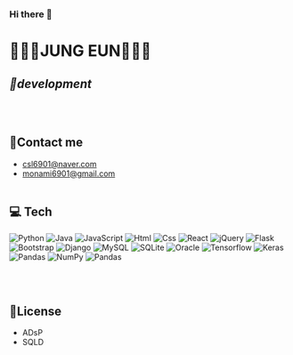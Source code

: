 ### Hi there 👋
<!--
**jjjjjeeee/jjjjjeeee** is a ✨ _special_ ✨ repository because its `README.md` (this file) appears on your GitHub profile.

Here are some ideas to get you started:

- 🔭 I’m currently working on ...
- 🌱 I’m currently learning ...
- 👯 I’m looking to collaborate on ...
- 🤔 I’m looking for help with ...
- 💬 Ask me about ...
- 📫 How to reach me: ...
- 😄 Pronouns: ...
- ⚡ Fun fact: ...
-->
# :cherry_blossom::blossom::rose:JUNG EUN:hibiscus::sunflower::tulip:
## _:baby_chick:development_
<br><br>
## :raised_hands:Contact me

- csl6901@naver.com
- monami6901@gmail.com
<br><br>
## 💻 Tech

<img alt="Python" src ="https://img.shields.io/badge/Python-blue.svg?&style=for-the-badge&logo=Python&logoColor=white"/> 
<img alt="Java" src ="https://img.shields.io/badge/Java-orange.svg?&style=for-the-badge&logo=Java&logoColor=white"/> 
<img alt="JavaScript" src ="https://img.shields.io/badge/JavaScriipt-F7DF1E.svg?&style=for-the-badge&logo=JavaScript&logoColor=black"/> 
<img alt="Html" src ="https://img.shields.io/badge/HTML5-E34F26.svg?&style=for-the-badge&logo=HTML5&logoColor=white"/> 
<img alt="Css" src ="https://img.shields.io/badge/CSS3-1572B6.svg?&style=for-the-badge&logo=CSS3&logoColor=white"/> 
<img alt="React" src ="https://img.shields.io/badge/React-61DAFB.svg?&style=for-the-badge&logo=React&logoColor=black"/> 
<img alt="jQuery" src ="https://img.shields.io/badge/jQuery-0769AD.svg?&style=for-the-badge&logo=jQuery&logoColor=white"/> 
<img alt="Flask" src ="https://img.shields.io/badge/Flask-000000.svg?&style=for-the-badge&logo=Flask&logoColor=white"/> 
<img alt="Bootstrap" src ="https://img.shields.io/badge/Bootstrap-7952B3.svg?&style=for-the-badge&logo=Bootstrap&logoColor=white"/> 
<img alt="Django" src ="https://img.shields.io/badge/Django-092E20.svg?&style=for-the-badge&logo=Django&logoColor=white"/>
<img alt="MySQL" src ="https://img.shields.io/badge/MySQL-4479A1.svg?&style=for-the-badge&logo=MySQL&logoColor=white"/> 
<img alt="SQLite" src ="https://img.shields.io/badge/SQLite-003B57.svg?&style=for-the-badge&logo=SQLite&logoColor=white"/>
<img alt="Oracle" src ="https://img.shields.io/badge/Oracle-F80000.svg?&style=for-the-badge&logo=Oracle&logoColor=white"/> 
<img alt="Tensorflow" src ="https://img.shields.io/badge/Tensorflow-FF6F00.svg?&style=for-the-badge&logo=Tensorflow&logoColor=white"/> 
<img alt="Keras" src ="https://img.shields.io/badge/Keras-D00000.svg?&style=for-the-badge&logo=Keras&logoColor=white"/> 
<img alt="Pandas" src ="https://img.shields.io/badge/Pandas-150458.svg?&style=for-the-badge&logo=Pandas&logoColor=white"/>
<img alt="NumPy" src ="https://img.shields.io/badge/NumPy-013243.svg?&style=for-the-badge&logo=NumPy&logoColor=white"/>
<img alt="Pandas" src ="https://img.shields.io/badge/Pandas-150458.svg?&style=for-the-badge&logo=Pandas&logoColor=white"/>

<br><br>
## :green_book:License

- ADsP
- SQLD



